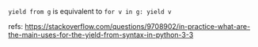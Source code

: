 `yield from g` is equivalent to `for v in g: yield v`


refs:
https://stackoverflow.com/questions/9708902/in-practice-what-are-the-main-uses-for-the-yield-from-syntax-in-python-3-3